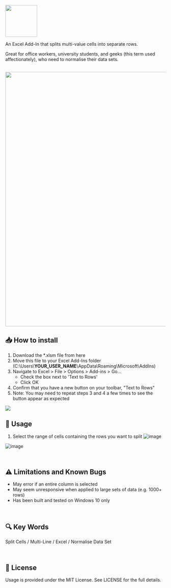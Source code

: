 <br />

<img src="https://i.ibb.co/YdrQQYx/Icon-Text-To-Rows-For-Excel.png" height="100" />

An Excel Add-In that splits multi-value cells into separate rows.

Great for office workers, university students, and geeks (this term used affectionately), who need to normalise their data sets.

<br />

<img src="https://i.ibb.co/YdrQQYx/Icon-Text-To-Rows-For-Excel.png" width="800" />

<br />

## 📥 How to install
1. Download the *.xlsm file from here
2. Move this file to your Excel Add-Ins folder (C:\Users\\**YOUR_USER_NAME**\AppData\Roaming\Microsoft\AddIns)
3. Navigate to Excel > File > Options > Add-ins > Go...
    - Check the box next to 'Text to Rows'
    - Click OK
4. Confirm that you have a new button on your toolbar, "Text to Rows"
5. Note: You may need to repeat steps 3 and 4 a few times to see the button appear as expected

![](https://i.ibb.co/k30hHDf/Screenshot-Ribbon-7000.png)

## 📝 Usage

1. Select the range of cells containing the rows you want to split
![image](https://user-images.githubusercontent.com/2561326/156479850-0698e4f5-b96c-4380-85cf-172a21311520.png)

![image](https://user-images.githubusercontent.com/2561326/156479878-ea8eb9d3-dd27-4c4a-b487-ccc5a5b66f76.png)


<br />

## ⚠️ Limitations and Known Bugs

- May error if an entire column is selected
- May seem unresponsive when applied to large sets of data (e.g. 1000+ rows)
- Has been built and tested on Windows 10 only

<br />

## 🔍 Key Words

Split Cells / Multi-Line / Excel / Normalise Data Set

<br />

## 🎨 License

Usage is provided under the MIT License. See LICENSE for the full details.

<br />
